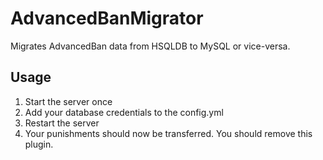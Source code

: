 
# AdvancedBanMigrator

Migrates AdvancedBan data from HSQLDB to MySQL or vice-versa.

## Usage

1. Start the server once
2. Add your database credentials to the config.yml
3. Restart the server
4. Your punishments should now be transferred. You should remove this plugin.